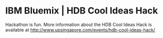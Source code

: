 # IBM Bluemix | HDB Cool Ideas Hack

Hackathon is fun. More information about the HDB Cool Ideas Hack is available at http://www.upsingapore.com/events/hdb-cool-ideas-hack/